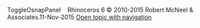 ---
---

ToggleOsnapPanel&#160;
&#160;
Rhinoceros 6 © 2010-2015 Robert McNeel &amp; Associates.11-Nov-2015
 [Open topic with navigation](toggleosnappanel.html) 

